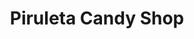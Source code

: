 ---
title: "Piruleta Candy Shop"
url: /castello-de-la-plana/piruleta-candy-shop/
shop: confitería
---
